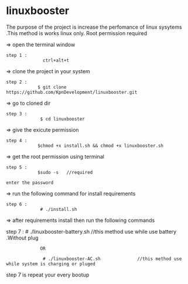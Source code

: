 # linuxbooster
The purpose of the project is increase the perfomance of linux sysytems .This method is works linux only. Root permission required



 => open the terminal window

    step 1 :
                  ctrl+alt+t  

=> clone the project in your system

    step 2 : 
                $ git clone https://github.com/KpnDevelopment/linuxbooster.git

 => go to cloned dir

    step 3 :
                 $ cd linuxbooster

 => give the exicute permission

    step 4 : 
                $chmod +x install.sh && chmod +x linuxbooster.sh

 => get the root permission using terminal

    step 5 :   
                $sudo -s   //required
 
    enter the password

 => run the following command for install requirements 

    step 6 :
                 # ./install.sh  

 => after requirements  install then run  the following commands

step 7 :
                 # ./linuxbooster-battery.sh              //this method use while use battery .Without plug 
                 
                 
                 OR
                 
                  # ./linuxbooster-AC.sh              //this method use while system is charging or pluged


step 7 is repeat your every bootup 
